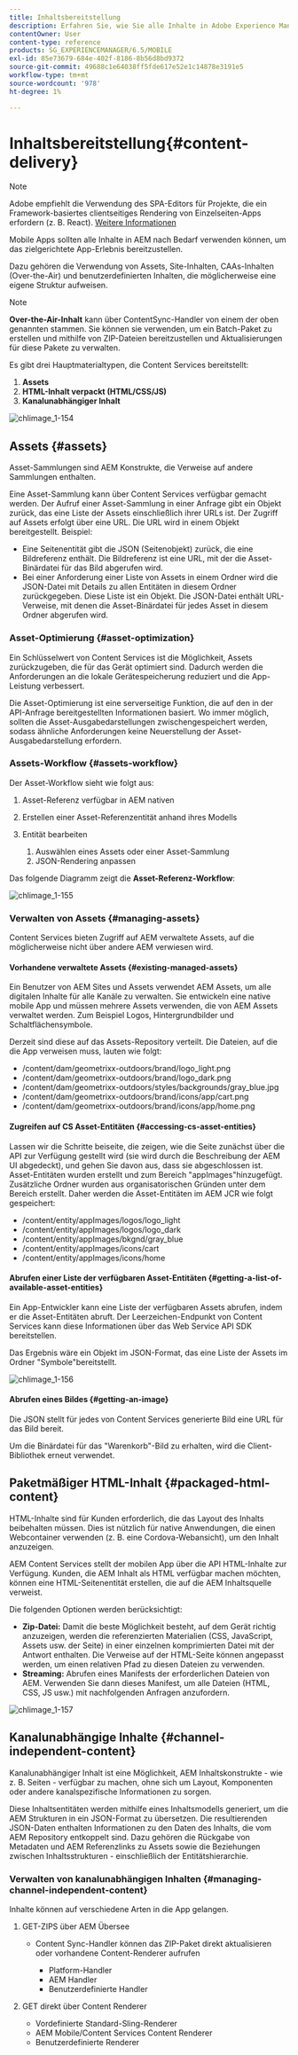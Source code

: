 ```yaml
---
title: Inhaltsbereitstellung
description: Erfahren Sie, wie Sie alle Inhalte in Adobe Experience Manager verwenden können, um das Targeting-App-Erlebnis bereitzustellen.
contentOwner: User
content-type: reference
products: SG_EXPERIENCEMANAGER/6.5/MOBILE
exl-id: 85e73679-684e-402f-8186-8b56d8bd9372
source-git-commit: 49688c1e64038ff5fde617e52e1c14878e3191e5
workflow-type: tm+mt
source-wordcount: '978'
ht-degree: 1%

---
```


# Inhaltsbereitstellung{#content-delivery}

>[!NOTE]
>
>Adobe empfiehlt die Verwendung des SPA-Editors für Projekte, die ein Framework-basiertes clientseitiges Rendering von Einzelseiten-Apps erfordern (z. B. React). [Weitere Informationen](/help/sites-developing/spa-overview.md)

Mobile Apps sollten alle Inhalte in AEM nach Bedarf verwenden können, um das zielgerichtete App-Erlebnis bereitzustellen.

Dazu gehören die Verwendung von Assets, Site-Inhalten, CAAs-Inhalten (Over-the-Air) und benutzerdefinierten Inhalten, die möglicherweise eine eigene Struktur aufweisen.

>[!NOTE]
>
>**Over-the-Air-Inhalt** kann über ContentSync-Handler von einem der oben genannten stammen. Sie können sie verwenden, um ein Batch-Paket zu erstellen und mithilfe von ZIP-Dateien bereitzustellen und Aktualisierungen für diese Pakete zu verwalten.

Es gibt drei Hauptmaterialtypen, die Content Services bereitstellt:

1. **Assets**
1. **HTML-Inhalt verpackt (HTML/CSS/JS)**
1. **Kanalunabhängiger Inhalt**

![chlimage_1-154](assets/chlimage_1-154.png)

## Assets {#assets}

Asset-Sammlungen sind AEM Konstrukte, die Verweise auf andere Sammlungen enthalten.

Eine Asset-Sammlung kann über Content Services verfügbar gemacht werden. Der Aufruf einer Asset-Sammlung in einer Anfrage gibt ein Objekt zurück, das eine Liste der Assets einschließlich ihrer URLs ist. Der Zugriff auf Assets erfolgt über eine URL. Die URL wird in einem Objekt bereitgestellt. Beispiel:

* Eine Seitenentität gibt die JSON (Seitenobjekt) zurück, die eine Bildreferenz enthält. Die Bildreferenz ist eine URL, mit der die Asset-Binärdatei für das Bild abgerufen wird.
* Bei einer Anforderung einer Liste von Assets in einem Ordner wird die JSON-Datei mit Details zu allen Entitäten in diesem Ordner zurückgegeben. Diese Liste ist ein Objekt. Die JSON-Datei enthält URL-Verweise, mit denen die Asset-Binärdatei für jedes Asset in diesem Ordner abgerufen wird.

### Asset-Optimierung {#asset-optimization}

Ein Schlüsselwert von Content Services ist die Möglichkeit, Assets zurückzugeben, die für das Gerät optimiert sind. Dadurch werden die Anforderungen an die lokale Gerätespeicherung reduziert und die App-Leistung verbessert.

Die Asset-Optimierung ist eine serverseitige Funktion, die auf den in der API-Anfrage bereitgestellten Informationen basiert. Wo immer möglich, sollten die Asset-Ausgabedarstellungen zwischengespeichert werden, sodass ähnliche Anforderungen keine Neuerstellung der Asset-Ausgabedarstellung erfordern.

### Assets-Workflow {#assets-workflow}

Der Asset-Workflow sieht wie folgt aus:

1. Asset-Referenz verfügbar in AEM nativen
1. Erstellen einer Asset-Referenzentität anhand ihres Modells
1. Entität bearbeiten

   1. Auswählen eines Assets oder einer Asset-Sammlung
   1. JSON-Rendering anpassen

Das folgende Diagramm zeigt die **Asset-Referenz-Workflow**:

![chlimage_1-155](assets/chlimage_1-155.png)

### Verwalten von Assets {#managing-assets}

Content Services bieten Zugriff auf AEM verwaltete Assets, auf die möglicherweise nicht über andere AEM verwiesen wird.

#### Vorhandene verwaltete Assets {#existing-managed-assets}

Ein Benutzer von AEM Sites und Assets verwendet AEM Assets, um alle digitalen Inhalte für alle Kanäle zu verwalten. Sie entwickeln eine native mobile App und müssen mehrere Assets verwenden, die von AEM Assets verwaltet werden. Zum Beispiel Logos, Hintergrundbilder und Schaltflächensymbole.

Derzeit sind diese auf das Assets-Repository verteilt. Die Dateien, auf die die App verweisen muss, lauten wie folgt:

* /content/dam/geometrixx-outdoors/brand/logo_light.png
* /content/dam/geometrixx-outdoors/brand/logo_dark.png
* /content/dam/geometrixx-outdoors/styles/backgrounds/gray_blue.jpg
* /content/dam/geometrixx-outdoors/brand/icons/app/cart.png
* /content/dam/geometrixx-outdoors/brand/icons/app/home.png

#### Zugreifen auf CS Asset-Entitäten {#accessing-cs-asset-entities}

Lassen wir die Schritte beiseite, die zeigen, wie die Seite zunächst über die API zur Verfügung gestellt wird (sie wird durch die Beschreibung der AEM UI abgedeckt), und gehen Sie davon aus, dass sie abgeschlossen ist. Asset-Entitäten wurden erstellt und zum Bereich &quot;appImages&quot;hinzugefügt. Zusätzliche Ordner wurden aus organisatorischen Gründen unter dem Bereich erstellt. Daher werden die Asset-Entitäten im AEM JCR wie folgt gespeichert:

* /content/entity/appImages/logos/logo_light
* /content/entity/appImages/logos/logo_dark
* /content/entity/appImages/bkgnd/gray_blue
* /content/entity/appImages/icons/cart
* /content/entity/appImages/icons/home

#### Abrufen einer Liste der verfügbaren Asset-Entitäten {#getting-a-list-of-available-asset-entities}

Ein App-Entwickler kann eine Liste der verfügbaren Assets abrufen, indem er die Asset-Entitäten abruft. Der Leerzeichen-Endpunkt von Content Services kann diese Informationen über das Web Service API SDK bereitstellen.

Das Ergebnis wäre ein Objekt im JSON-Format, das eine Liste der Assets im Ordner &quot;Symbole&quot;bereitstellt.

![chlimage_1-156](assets/chlimage_1-156.png)

#### Abrufen eines Bildes {#getting-an-image}

Die JSON stellt für jedes von Content Services generierte Bild eine URL für das Bild bereit.

Um die Binärdatei für das &quot;Warenkorb&quot;-Bild zu erhalten, wird die Client-Bibliothek erneut verwendet.

## Paketmäßiger HTML-Inhalt {#packaged-html-content}

HTML-Inhalte sind für Kunden erforderlich, die das Layout des Inhalts beibehalten müssen. Dies ist nützlich für native Anwendungen, die einen Webcontainer verwenden (z. B. eine Cordova-Webansicht), um den Inhalt anzuzeigen.

AEM Content Services stellt der mobilen App über die API HTML-Inhalte zur Verfügung. Kunden, die AEM Inhalt als HTML verfügbar machen möchten, können eine HTML-Seitenentität erstellen, die auf die AEM Inhaltsquelle verweist.

Die folgenden Optionen werden berücksichtigt:

* **Zip-Datei:** Damit die beste Möglichkeit besteht, auf dem Gerät richtig anzuzeigen, werden die referenzierten Materialien (CSS, JavaScript, Assets usw. der Seite) in einer einzelnen komprimierten Datei mit der Antwort enthalten. Die Verweise auf der HTML-Seite können angepasst werden, um einen relativen Pfad zu diesen Dateien zu verwenden.
* **Streaming:** Abrufen eines Manifests der erforderlichen Dateien von AEM. Verwenden Sie dann dieses Manifest, um alle Dateien (HTML, CSS, JS usw.) mit nachfolgenden Anfragen anzufordern.

![chlimage_1-157](assets/chlimage_1-157.png)

## Kanalunabhängige Inhalte {#channel-independent-content}

Kanalunabhängiger Inhalt ist eine Möglichkeit, AEM Inhaltskonstrukte - wie z. B. Seiten - verfügbar zu machen, ohne sich um Layout, Komponenten oder andere kanalspezifische Informationen zu sorgen.

Diese Inhaltsentitäten werden mithilfe eines Inhaltsmodells generiert, um die AEM Strukturen in ein JSON-Format zu übersetzen. Die resultierenden JSON-Daten enthalten Informationen zu den Daten des Inhalts, die vom AEM Repository entkoppelt sind. Dazu gehören die Rückgabe von Metadaten und AEM Referenzlinks zu Assets sowie die Beziehungen zwischen Inhaltsstrukturen - einschließlich der Entitätshierarchie.

### Verwalten von kanalunabhängigen Inhalten {#managing-channel-independent-content}

Inhalte können auf verschiedene Arten in die App gelangen.

1. GET-ZIPS über AEM Übersee

   * Content Sync-Handler können das ZIP-Paket direkt aktualisieren oder vorhandene Content-Renderer aufrufen

      * Platform-Handler
      * AEM Handler
      * Benutzerdefinierte Handler

1. GET direkt über Content Renderer

   * Vordefinierte Standard-Sling-Renderer
   * AEM Mobile/Content Services Content Renderer
   * Benutzerdefinierte Renderer
